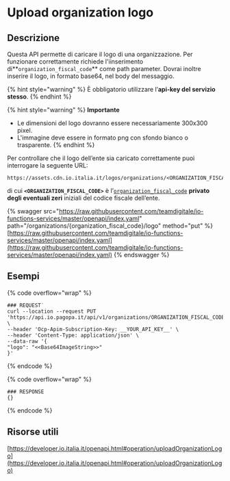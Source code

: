 # Upload organization logo

## Descrizione

Questa API permette di caricare il logo di una organizzazione. Per funzionare correttamente richiede l'iinserimento di**`organization_fiscal_code`** come path parameter. Dovrai inoltre inserire il logo, in formato base64, nel body del messaggio.

{% hint style="warning" %}
È obbligatorio utilizzare l’**api-key del servizio stesso**.
{% endhint %}

{% hint style="warning" %}
**Importante**

* Le dimensioni del logo dovranno essere necessariamente 300x300 pixel.&#x20;
* L'immagine deve essere in formato png con sfondo bianco o trasparente.
{% endhint %}

Per controllare che il logo dell’ente sia caricato correttamente puoi interrogare la seguente URL:

```markup
https://assets.cdn.io.italia.it/logos/organizations/<ORGANIZATION_FISCAL_CODE>.png
```

di cui **`<ORGANIZATION_FISCAL_CODE>`** è l’[`organization_fiscal_code`](../../funzionalita/pubblicare-un-servizio/dati-obbligatori/attributi.md#organization\_fiscal\_code) **privato degli eventuali zeri** iniziali del codice fiscale dell’ente.

{% swagger src="https://raw.githubusercontent.com/teamdigitale/io-functions-services/master/openapi/index.yaml" path="/organizations/{organization_fiscal_code}/logo" method="put" %}
[https://raw.githubusercontent.com/teamdigitale/io-functions-services/master/openapi/index.yaml](https://raw.githubusercontent.com/teamdigitale/io-functions-services/master/openapi/index.yaml)
{% endswagger %}

## Esempi

{% code overflow="wrap" %}
```shell
### REQUEST˙
curl --location --request PUT 'https://api.io.pagopa.it/api/v1/organizations/ORGANIZATION_FISCAL_CODE/logo' \
--header 'Ocp-Apim-Subscription-Key: __YOUR_API_KEY__' \
--header 'Content-Type: application/json' \
--data-raw '{
"logo": "<<Base64ImageString>>"
}'
```
{% endcode %}

{% code overflow="wrap" %}
```shell
### RESPONSE
{}
```
{% endcode %}

## Risorse utili <a href="#ng5n9qrjnz38" id="ng5n9qrjnz38"></a>

[https://developer.io.italia.it/openapi.html#operation/uploadOrganizationLogo](https://developer.io.italia.it/openapi.html#operation/uploadOrganizationLogo)

